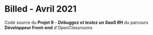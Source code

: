 # Billed - Avril 2021

Code source du **Projet 9** - **_Débuggez et testez un SaaS RH_** du parcours **Développeur Front-end** d'_OpenClassrooms_.
